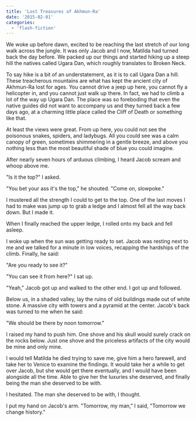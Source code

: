 ```yaml
---
title: 'Lost Treasures of Akhmun-Ra'
date: '2015-02-01'
categories:
  - 'flash-fiction'
---
```


We woke up before dawn, excited to be reaching the last stretch of our long walk
across the jungle. It was only Jacob and I now, Matilda had turned back the day
before. We packed up our things and started hiking up a steep hill the natives
called Ugara Dan, which roughly translates to Broken Neck.

<!-- truncate -->


To say hike is a bit of an understatement, as it is to call Ugara Dan a hill.
These treacherous mountains are what has kept the ancient city of Akhmun-Ra lost
for ages. You cannot drive a jeep up here, you cannot fly a helicopter in, and
you cannot just walk up there. In fact, we had to climb a lot of the way up
Ugara Dan. The place was so foreboding that even the native guides did not want
to accompany us and they turned back a few days ago, at a charming little place
called the Cliff of Death or something like that.

At least the views were great. From up here, you could not see the poisonous
snakes, spiders, and ladybugs. All you could see was a calm canopy of green,
sometimes shimmering in a gentle breeze, and above you nothing less than the
most beautiful shade of blue you could imagine.

After nearly seven hours of arduous climbing, I heard Jacob scream and whoop
above me.

"Is it the top?" I asked.

"You bet your ass it's the top," he shouted. "Come on, slowpoke."

I mustered all the strength I could to get to the top. One of the last moves I
had to make was jump up to grab a ledge and I almost fell all the way back down.
But I made it.

When I finally reached the upper ledge, I rolled onto my back and fell asleep.

I woke up when the sun was getting ready to set. Jacob was resting next to me
and we talked for a minute in low voices, recapping the hardships of the climb.
Finally, he said:

"Are you ready to see it?"

"You can see it from here?" I sat up.

"Yeah," Jacob got up and walked to the other end. I got up and followed.

Below us, in a shaded valley, lay the ruins of old buildings made out of white
stone. A massive city with towers and a pyramid at the center. Jacob's back was
turned to me when he said:

"We should be there by noon tomorrow."

I raised my hand to push him. One shove and his skull would surely crack on the
rocks below. Just one shove and the priceless artifacts of the city would be
mine and only mine.

I would tell Matilda he died trying to save me, give him a hero farewell, and
take her to Venice to examine the findings. It would take her a while to get
over Jacob, but she would get there eventually, and I would have been alongside
all the time. Able to give her the luxuries she deserved, and finally being the
man she deserved to be with.

I hesitated. The man she deserved to be with, I thought.

I put my hand on Jacob's arm. "Tomorrow, my man," I said, "Tomorrow we change
history."
